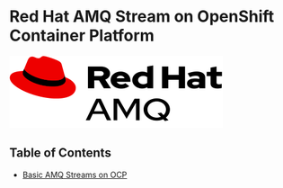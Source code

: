 # Red Hat AMQ Stream on OpenShift Container Platform

![](amq-streams-test/images/logo.png)

## Table of Contents
<!---
- [Prerequisite for workshop (Instructor Only)](prereq.md)
--->
- [Basic AMQ Streams on OCP](amq-streams-test/README.md)
<!---
- [Basic Serverless, auto scale up & scale down by request](serverless.md)
- [Complex Cloud-Native Application with Live Flight Track Demo](liveflight.md)
--->